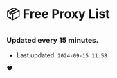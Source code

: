 # :package: Free Proxy List
### Updated every 15 minutes.

- Last updated: `2024-09-15 11:58`

:heart:
